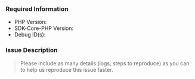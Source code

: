 ### Required Information

- PHP Version:
- SDK-Core-PHP Version:
- Debug ID(s):

### Issue Description
> Please include as many details (logs, steps to reproduce) as you can to help us reproduce this issue faster.

